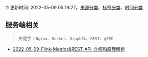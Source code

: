:alarm_clock: 更新时间: 2022-05-09 05:19:27。[来源分类](../README.md)、[标签分类](../TAGS.md)、[时间分类](../TIMELINE.md)

## 服务端相关


> 关键字：`Nginx`、`Docker`、`GraphQL`、`REST`、`gRPC`



- [2022-05-09-Flink-Metrics&REST-API-介绍和原理解析](https://toutiao.io/k/ahkvcb5) 